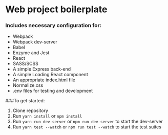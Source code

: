 # Web project boilerplate
### Includes necessary configuration for: 
* Webpack
* Webpack dev-server
* Babel
* Enzyme and Jest
* React
* SASS/SCSS
* A simple Express back-end
* A simple Loading React component
* An appropriate index.html file
* Normalize.css
* .env files for testing and development

###To get started:
1. Clone repository
2. Run `yarn install` or `npm install`
3. Run `yarn run dev-server` or `npm run dev-server` to start the dev-server
4. Run `yarn test --watch` or `npm run test --watch` to start the test suites